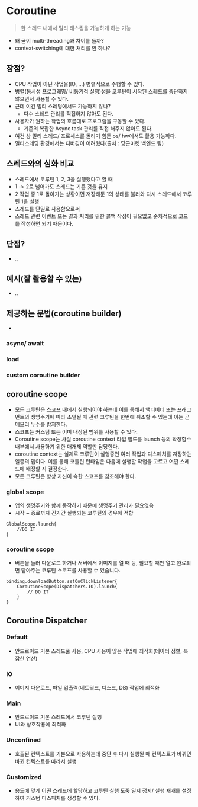 # Coroutine

> 한 스레드 내에서 멀티 태스킹을 가능하게 하는 기능

- 왜 굳이 multi-threading과 차이를 둘까?
- context-switching에 대한 처리를 안 하나?

## 장점?
- CPU 작업이 아닌 작업을(IO, ...) 병렬적으로 수행할 수 있다.
- 병렬(동시성 프로그래밍/ 비동기적 실행)성을 코루틴이 시작된 스레드를 중단하지 않으면서 사용할 수 있다. 
- 근데 이건 멀티 스레딩에서도 가능하지 않나?
  - 다수 스레드 관리를 직접하지 않아도 된다.
- 사용자가 원하는 작업의 흐름대로 프로그램을 구동할 수 있다.
  - 기존의 복잡한 Async task 관리를 직접 해주지 않아도 된다.
- 여건 상 멀티 스레드/ 프로세스를 돌리기 힘든 os/ hw에서도 활용 가능하다.
- 멀티스레딩 환경에서는 디버깅이 어려웠다(출처 : 당근마켓 백엔드 팀)

## 스레드와의 심화 비교
- 스레드에서 코루틴 1, 2, 3을 실행했다고 할 때
- 1 -> 2로 넘어가도 스레드는 기존 것을 유지
- 2 작업 중 1로 돌아가는 상황이면 저장해둔 1의 상태를 불러와 다시 스레드에서 코루틴 1을 실행
- 스레드를 단일로 사용함으로써
- 스레드 관련 이벤트 또는 결과 처리를 위한 콜백 작성이 필요없고 순차적으로 코드를 작성하면 되기 때문이다.

## 단점?
- ..

## 예시(잘 활용할 수 있는)
- ..

## 제공하는 문법(coroutine builder)
- 

### async/ await

### load

### custom coroutine builder

## coroutine scope
- 모든 코루틴은 스코프 내에서 실행되어야 하는데 이를 통해서 액티비티 또는 프래그먼트의 생명주기에 따라 소멸될 때 관련 코루틴을 한번에 취소할 수 있는데 이는 곧 메모리 누수를 방지한다.
- 스코프는 커스텀 또는 이미 내장된 범위를 사용할 수 있다.
- Coroutine scope는 사실 coroutine context 타입 필드를 launch 등의 확장함수 내부에서 사용하기 위한 매개체 역할만 담당한다.
- coroutine context는 실제로 코루틴이 실행중인 여러 작업과 디스페처를 저장하는 일종의 맵이다. 이를 통해 코틀린 런타임은 다음에 실행할 작업을 고르고 어떤 스레드에 배정할 지 결정한다.
- 모든 코루틴은 항상 자신이 속한 스코프를 참조해야 한다.

### global scope
- 앱의 생명주기와 함께 동작하기 때문에 생명주기 관리가 필요없음
- 시작 ~ 종료까지 긴기간 실행되는 코루틴의 경우에 적합
~~~
GlobalScope.launch{
    //DO IT
}
~~~
### coroutine scope
- 버튼을 눌러 다운로드 하거나 서버에서 이미지를 열 때 등, 필요할 때만 열고 완료되면 닫아주는 코루틴 스코프를 사용할 수 있습니다.
~~~
binding.downloadButton.setOnClickListener{
    CoroutineScope(Dispatchers.IO).launch{
        // DO IT
    }
}
~~~

## Coroutine Dispatcher
### Default
- 안드로이드 기본 스레드풀 사용, CPU 사용이 많은 작업에 최적화(데이터 정렬, 복잡한 연산)
### IO
- 이미지 다운로드, 파일 입출력(네트워크, 디스크, DB) 작업에 최적화

### Main
- 안드로이드 기본 스레드에서 코루틴 실행
- UI와 상호작용에 최적화

### Unconfined
- 호출된 컨텍스트를 기본으로 사용하는데 중단 후 다시 실행될 때 컨텍스트가 바뀌면 바뀐 컨텍스트를 따라서 실행

### Customized
- 용도에 맞게 어떤 스레드에 할당하고 코루틴 실행 도중 일지 정지/ 실행 재개를 설정하여 커스텀 디스패처를 생성할 수 있다.

